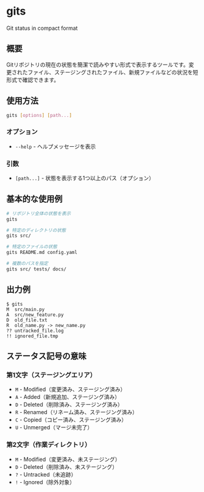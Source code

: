 # gits

Git status in compact format

## 概要

Gitリポジトリの現在の状態を簡潔で読みやすい形式で表示するツールです。変更されたファイル、ステージングされたファイル、新規ファイルなどの状況を短形式で確認できます。

## 使用方法

```bash
gits [options] [path...]
```

### オプション

- `--help` - ヘルプメッセージを表示

### 引数

- `[path...]` - 状態を表示する1つ以上のパス（オプション）

## 基本的な使用例

```bash
# リポジトリ全体の状態を表示
gits

# 特定のディレクトリの状態
gits src/

# 特定のファイルの状態
gits README.md config.yaml

# 複数のパスを指定
gits src/ tests/ docs/
```

## 出力例

```
$ gits
M  src/main.py
A  src/new_feature.py
D  old_file.txt
R  old_name.py -> new_name.py
?? untracked_file.log
!! ignored_file.tmp
```

## ステータス記号の意味

### 第1文字（ステージングエリア）
- `M` - Modified（変更済み、ステージング済み）
- `A` - Added（新規追加、ステージング済み）
- `D` - Deleted（削除済み、ステージング済み）
- `R` - Renamed（リネーム済み、ステージング済み）
- `C` - Copied（コピー済み、ステージング済み）
- `U` - Unmerged（マージ未完了）

### 第2文字（作業ディレクトリ）
- `M` - Modified（変更済み、未ステージング）
- `D` - Deleted（削除済み、未ステージング）
- `?` - Untracked（未追跡）
- `!` - Ignored（除外対象）

